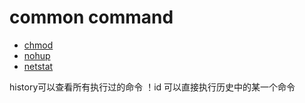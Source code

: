 # common command

- [chmod](./chmod.md)
- [nohup](./nohup.md)
- [netstat](./internet/netstat.md)



history可以查看所有执行过的命令
！id 可以直接执行历史中的某一个命令